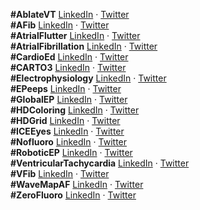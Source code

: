 __#AblateVT__ [LinkedIn](https://www.linkedin.com/feed/hashtag/ablatevt) · [Twitter](https://twitter.com/search?q=%23ablatevt)  
__#AFib__ [LinkedIn](https://www.linkedin.com/feed/hashtag/afib) · [Twitter](https://twitter.com/search?q=%23afib)  
__#AtrialFlutter__ [LinkedIn](https://www.linkedin.com/feed/hashtag/atrialflutter) · [Twitter](https://twitter.com/search?q=%23atrialflutter)    
__#AtrialFibrillation__ [LinkedIn](https://www.linkedin.com/feed/hashtag/atrialfibrillation) · [Twitter](https://twitter.com/search?q=%23atrialfibrillation)  
__#CardioEd__ [LinkedIn](https://www.linkedin.com/feed/hashtag/cardioed) · [Twitter](https://twitter.com/search?q=%23cardioed)  
__#CARTO3__ [LinkedIn](https://www.linkedin.com/feed/hashtag/carto3) · [Twitter](https://twitter.com/search?q=%23carto3)  
__#Electrophysiology__ [LinkedIn](https://www.linkedin.com/feed/hashtag/electrophysiology) · [Twitter](https://twitter.com/search?q=%23electrophysiology)  
__#EPeeps__ [LinkedIn](https://www.linkedin.com/feed/hashtag/epeeps) · [Twitter](https://twitter.com/search?q=%23epeeps)  
__#GlobalEP__ [LinkedIn](https://www.linkedin.com/feed/hashtag/globalep) · [Twitter](https://twitter.com/search?q=%23globalep)  
__#HDColoring__ [LinkedIn](https://www.linkedin.com/feed/hashtag/hdcoloring) · [Twitter](https://twitter.com/search?q=%23hdcoloring)  
__#HDGrid__ [LinkedIn](https://www.linkedin.com/feed/hashtag/hdgrid) · [Twitter](https://twitter.com/search?q=%23hdgrid)  
__#ICEEyes__ [LinkedIn](https://www.linkedin.com/feed/hashtag/iceeyes) · [Twitter](https://twitter.com/search?q=%23iceeyes)  
__#Nofluoro__ [LinkedIn](https://www.linkedin.com/feed/hashtag/nofluoro) · [Twitter](https://twitter.com/search?q=%23nofluoro)  
__#RoboticEP__ [LinkedIn](https://www.linkedin.com/feed/hashtag/roboticep) · [Twitter](https://twitter.com/search?q=%23roboticep)  
__#VentricularTachycardia__ [LinkedIn](https://www.linkedin.com/feed/hashtag/ventriculartachycardia) · [Twitter](https://twitter.com/search?q=%23ventriculartachycardia)  
__#VFib__ [LinkedIn](https://www.linkedin.com/feed/hashtag/vfib) · [Twitter](https://twitter.com/search?q=%23vfib)  
__#WaveMapAF__ [LinkedIn](https://www.linkedin.com/feed/hashtag/wavemapaf) · [Twitter](https://twitter.com/search?q=%23wavemapaf)  
__#ZeroFluoro__ [LinkedIn](https://www.linkedin.com/feed/hashtag/zerofluoro) · [Twitter](https://twitter.com/search?q=%23zerofluoro)  
